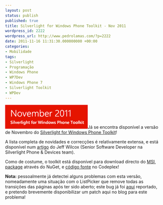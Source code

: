```yaml
---
layout: post
status: publish
published: true
title: Silverlight for Windows Phone Toolkit - Nov 2011
wordpress_id: 2222
wordpress_url: http://www.pedrolamas.com/?p=2222
date: 2011-11-16 11:31:30.000000000 +00:00
categories:
- Mobilidade
tags:
- Silverlight
- Programação
- Windows Phone
- WP7Dev
- Windows Phone 7
- Silverlight Toolkit
- WPDev
---
```

[![](/wp-content/uploads/2011/11/Silverlight-for-Windows-Phone-Toolkit-Nov-2011.png "Silverlight for Windows Phone Toolkit - Nov 2011")](http://silverlight.codeplex.com/releases/view/75888)Já se encontra disponível a versão de Novembro do [Silverlight for Windows Phone Toolkit](http://silverlight.codeplex.com/releases/view/75888)!

A lista completa de novidades e correcções é relativamente extensa, e está disponível num [artigo](http://www.jeff.wilcox.name/2011/11/nov2011phonetoolkit/) do Jeff Wilcox (Senior Software Developer na Silverlight Phone & Devices team).

Como de costume, o toolkit está disponível para download directo do [MSI](http://silverlight.codeplex.com/releases/view/75888#DownloadId=304100), [package](http://nuget.org/List/Packages/SilverlightToolkitWP) através do NuGet, e [código fonte](http://silverlight.codeplex.com/SourceControl/BrowseLatest) no Codeplex!

**Nota:** pessoalmente já detectei alguns problemas com esta versão, nomeadamente uma situação com o ListPicker que remove todas as transições das páginas após ter sido aberto; este bug já foi [aqui](http://silverlight.codeplex.com/workitem/9782) reportado, e pretendo brevemente disponibilizar um patch aqui no blog para este problema!
